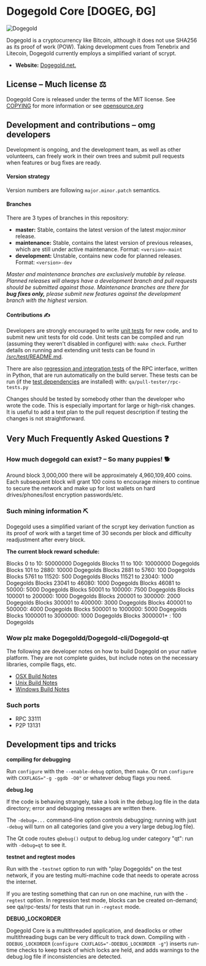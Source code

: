 # Dogegold Core [DOGEG, ÐG]

![Dogegold](https://dogegold.net/wallet_bgcoin.png)

Dogegold is a cryptocurrency like Bitcoin, although it does not use SHA256 as
its proof of work (POW). Taking development cues from Tenebrix and Litecoin,
Dogegold currently employs a simplified variant of scrypt.
- **Website:** [Dogegold.net.](https://Dogegold.net)

## License – Much license ⚖️
Dogegold Core is released under the terms of the MIT license. See
[COPYING](COPYING) for more information or see
[opensource.org](https://opensource.org/licenses/MIT)

## Development and contributions – omg developers
Development is ongoing, and the development team, as well as other volunteers,
can freely work in their own trees and submit pull requests when features or
bug fixes are ready.

#### Version strategy
Version numbers are following ```major.minor.patch``` semantics.

#### Branches
There are 3 types of branches in this repository:

- **master:** Stable, contains the latest version of the latest *major.minor* release.
- **maintenance:** Stable, contains the latest version of previous releases, which are still under active maintenance. Format: ```<version>-maint```
- **development:** Unstable, contains new code for planned releases. Format: ```<version>-dev```

*Master and maintenance branches are exclusively mutable by release. Planned*
*releases will always have a development branch and pull requests should be*
*submitted against those. Maintenance branches are there for **bug fixes only,***
*please submit new features against the development branch with the highest version.*

#### Contributions ✍️

Developers are strongly encouraged to write [unit tests](src/test/README.md) for new code, and to
submit new unit tests for old code. Unit tests can be compiled and run
(assuming they weren't disabled in configure) with: `make check`. Further details on running
and extending unit tests can be found in [/src/test/README.md](/src/test/README.md).

There are also [regression and integration tests](/qa) of the RPC interface, written
in Python, that are run automatically on the build server.
These tests can be run (if the [test dependencies](/qa) are installed) with: `qa/pull-tester/rpc-tests.py`

Changes should be tested by somebody other than the developer who wrote the
code. This is especially important for large or high-risk changes. It is useful
to add a test plan to the pull request description if testing the changes is
not straightforward.

## Very Much Frequently Asked Questions ❓

### How much dogegold can exist? – So many puppies! 🐕
Around block 3,000,000 there will be approximately 4,960,109,400 coins.
Each subsequent block will grant 100 coins to encourage miners to continue to
secure the network and make up for lost wallets on hard drives/phones/lost
encryption passwords/etc.


### Such mining information ⛏

Dogegold uses a simplified variant of the scrypt key derivation function as its
proof of work with a target time of 30 seconds per block and difficulty
readjustment after every block.  


**The current block reward schedule:**

Blocks 0 to 10: 50000000 Dogegolds
Blocks 11 to 100: 10000000 Dogegolds
Blocks 101 to 2880: 10000 Dogegolds
Blocks 2881 to 5760: 100 Dogegolds
Blocks 5761 to 11520: 500 Dogegolds
Blocks 11521 to 23040: 1000 Dogegolds
Blocks 23041 to 46080: 1000 Dogegolds
Blocks 46081 to 50000: 5000 Dogegolds
Blocks 50001 to 100000: 7500 Dogegolds
Blocks 100001 to 200000: 1000 Dogegolds
Blocks 200001 to 300000: 2000 Dogegolds
Blocks 300001 to 400000: 3000 Dogegolds
Blocks 400001 to 500000: 4000 Dogegolds
Blocks 500001 to 1000000: 5000 Dogegolds
Blocks 1000001 to 3000000: 1000 Dogegolds
Blocks 3000001+ : 100 Dogegolds

### Wow plz make Dogegoldd/Dogegold-cli/Dogegold-qt

  The following are developer notes on how to build Dogegold on your native platform. They are not complete guides, but include notes on the necessary libraries, compile flags, etc.

  - [OSX Build Notes](doc/build-osx.md)
  - [Unix Build Notes](doc/build-unix.md)
  - [Windows Build Notes](doc/build-windows.md)

### Such ports

- RPC 33111
- P2P 13131

## Development tips and tricks

**compiling for debugging**

Run `configure` with the `--enable-debug` option, then `make`. Or run `configure` with
`CXXFLAGS="-g -ggdb -O0"` or whatever debug flags you need.

**debug.log**

If the code is behaving strangely, take a look in the debug.log file in the data directory;
error and debugging messages are written there.

The `-debug=...` command-line option controls debugging; running with just `-debug` will turn
on all categories (and give you a very large debug.log file).

The Qt code routes `qDebug()` output to debug.log under category "qt": run with `-debug=qt`
to see it.

**testnet and regtest modes**

Run with the `-testnet` option to run with "play Dogegolds" on the test network, if you
are testing multi-machine code that needs to operate across the internet.

If you are testing something that can run on one machine, run with the `-regtest` option.
In regression test mode, blocks can be created on-demand; see qa/rpc-tests/ for tests
that run in `-regtest` mode.

**DEBUG_LOCKORDER**

Dogegold Core is a multithreaded application, and deadlocks or other multithreading bugs
can be very difficult to track down. Compiling with `-DDEBUG_LOCKORDER` (`configure
CXXFLAGS="-DDEBUG_LOCKORDER -g"`) inserts run-time checks to keep track of which locks
are held, and adds warnings to the debug.log file if inconsistencies are detected.
